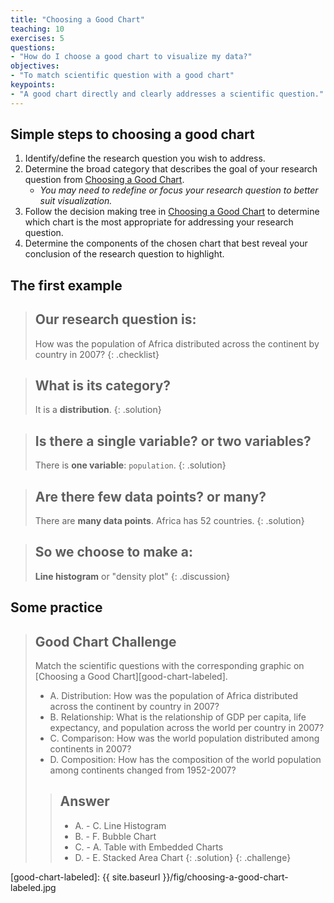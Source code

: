```yaml
---
title: "Choosing a Good Chart"
teaching: 10
exercises: 5
questions:
- "How do I choose a good chart to visualize my data?"
objectives:
- "To match scientific question with a good chart"
keypoints:
- "A good chart directly and clearly addresses a scientific question." 
---
```


## Simple steps to choosing a good chart

1. Identify/define the research question you wish to address.
2. Determine the broad category that describes the goal of your research
   question from [Choosing a Good Chart][good-chart]. 
   - *You may need to redefine
   or focus your research question to better suit visualization.*
3. Follow the decision making tree in [Choosing a Good Chart][good-chart] to
   determine which chart is the most appropriate for addressing your research
   question.
4. Determine the components of the chosen chart that best reveal your conclusion
   of the research question to highlight.

## The first example

> ## Our research question is: 
>
> How was the population of Africa distributed across the continent by country
> in 2007?
{: .checklist}

> ## What is its category?
>
> It is a __distribution__. 
{: .solution} 

> ## Is there a single variable? or two variables?
>
> There is __one variable__: `population`.
{: .solution}

> ## Are there few data points? or many?
>
> There are __many data points__. Africa has 52 countries.
{: .solution}

> ## So we choose to make a:
>
> __Line histogram__ or "density plot"
{: .discussion}

## Some practice

> ## Good Chart Challenge
>
> Match the scientific questions with the corresponding graphic on 
> [Choosing a Good Chart][good-chart-labeled].
>
> * A. Distribution: How was the population of Africa distributed across the
>   continent by country in 2007?
> * B. Relationship: What is the relationship of GDP per capita, life
>   expectancy, and population across the world per country in 2007?
> * C. Comparison: How was the world population distributed among continents in
>   2007?
> * D. Composition: How has the composition of the world population among
>   continents changed from 1952-2007?
>
> > ## Answer
> >
> > * A. - C. Line Histogram
> > * B. - F. Bubble Chart
> > * C. - A. Table with Embedded Charts
> > * D. - E. Stacked Area Chart
> {: .solution}
{: .challenge}

[good-chart]: http://extremepresentation.typepad.com/.shared/image.html?/photos/uncategorized/choosing_a_good_chart.jpg
[good-chart-labeled]: {{ site.baseurl }}/fig/choosing-a-good-chart-labeled.jpg
